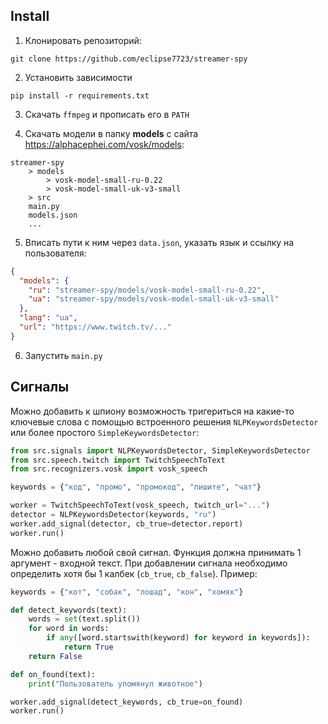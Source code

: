 ## Install

1. Клонировать репозиторий:

```
git clone https://github.com/eclipse7723/streamer-spy
```

2. Установить зависимости

```
pip install -r requirements.txt
```

3. Скачать `ffmpeg` и прописать его в `PATH`

4. Скачать модели в папку **models** с сайта https://alphacephei.com/vosk/models:

```
streamer-spy
    > models
        > vosk-model-small-ru-0.22
        > vosk-model-small-uk-v3-small
    > src
    main.py
    models.json
    ...
```

5. Вписать пути к ним через `data.json`, указать язык и ссылку на пользователя:

```json
{
  "models": {
    "ru": "streamer-spy/models/vosk-model-small-ru-0.22",
    "ua": "streamer-spy/models/vosk-model-small-uk-v3-small"
  },
  "lang": "ua",
  "url": "https://www.twitch.tv/..."
}
```

6. Запустить `main.py`

## Сигналы

Можно добавить к шпиону возможность тригериться на какие-то ключевые слова с помощью 
встроенного решения `NLPKeywordsDetector` или более простого `SimpleKeywordsDetector`:

```python
from src.signals import NLPKeywordsDetector, SimpleKeywordsDetector
from src.speech.twitch import TwitchSpeechToText
from src.recognizers.vosk import vosk_speech

keywords = {"код", "промо", "промокод", "пишите", "чат"}

worker = TwitchSpeechToText(vosk_speech, twitch_url="...")
detector = NLPKeywordsDetector(keywords, "ru")
worker.add_signal(detector, cb_true=detector.report)
worker.run()
```

Можно добавить любой свой сигнал. Функция должна принимать 1 аргумент - входной текст.
При добавлении сигнала необходимо определить хотя бы 1 калбек (`cb_true`, `cb_false`).
Пример:

```python
keywords = {"кот", "собак", "лошад", "кон", "хомяк"}

def detect_keywords(text):
    words = set(text.split())
    for word in words:
        if any([word.startswith(keyword) for keyword in keywords]):
            return True
    return False

def on_found(text):
    print("Пользователь упомянул животное")

worker.add_signal(detect_keywords, cb_true=on_found)
worker.run()
```
